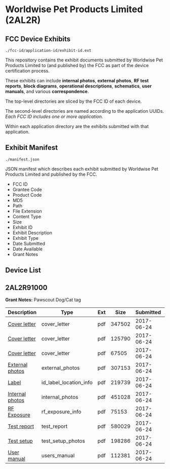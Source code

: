 # Worldwise Pet Products Limited (2AL2R)
## FCC Device Exhibits

```
./fcc-id/application-id/exhibit-id.ext
```

This repository contains the exhibit documents submitted by Worldwise Pet Products Limited to (and published by) the FCC as part of the device certification process.

These exhibits can include **internal photos**, **external photos**, **RF test reports**, **block diagrams**, **operational descriptions**, **schematics**, **user manuals**, and various **correspondence**.

The top-level directories are sliced by the FCC ID of each device.

The second-level directories are named according to the application UUIDs. *Each FCC ID includes one or more application.*

Within each application directory are the exhibits submitted with that application. 

## Exhibit Manifest

```
./manifest.json
```

JSON manifest which describes each exhibit submitted by Worldwise Pet Products Limited and published by the FCC.

- FCC ID
- Grantee Code
- Product Code
- MD5
- Path
- File Extension
- Content Type
- Size
- Exhibit ID
- Exhibit Description
- Exhibit Type
- Date Submitted
- Date Available
- Grant Notes

## Device List
## 2AL2R91000
**Grant Notes:** Pawscout Dog/Cat tag

| Description | Type | Ext | Size | Submitted | Available |
| ----------- | ---- | --- | ---- | --------- | --------- |
| [Cover letter](2AL2R91000/d1cfbb4a50e5bc028d1e00ea48f02c34/3438346.pdf) | cover_letter | pdf | 347502 | 2017-06-24 | 2017-06-24 |
| [Cover letter](2AL2R91000/d1cfbb4a50e5bc028d1e00ea48f02c34/3438347.pdf) | cover_letter | pdf | 125790 | 2017-06-24 | 2017-06-24 |
| [Cover letter](2AL2R91000/d1cfbb4a50e5bc028d1e00ea48f02c34/3438348.pdf) | cover_letter | pdf | 67505 | 2017-06-24 | 2017-06-24 |
| [External photos](2AL2R91000/d1cfbb4a50e5bc028d1e00ea48f02c34/3438349.pdf) | external_photos | pdf | 307153 | 2017-06-24 | 2017-08-08 |
| [Label](2AL2R91000/d1cfbb4a50e5bc028d1e00ea48f02c34/3438350.pdf) | id_label_location_info | pdf | 219739 | 2017-06-24 | 2017-06-24 |
| [Internal photos](2AL2R91000/d1cfbb4a50e5bc028d1e00ea48f02c34/3438351.pdf) | internal_photos | pdf | 451028 | 2017-06-24 | 2017-08-08 |
| [RF Exposure](2AL2R91000/d1cfbb4a50e5bc028d1e00ea48f02c34/3438353.pdf) | rf_exposure_info | pdf | 75153 | 2017-06-24 | 2017-06-24 |
| [Test report](2AL2R91000/d1cfbb4a50e5bc028d1e00ea48f02c34/3438355.pdf) | test_report | pdf | 580029 | 2017-06-24 | 2017-06-24 |
| [Test setup](2AL2R91000/d1cfbb4a50e5bc028d1e00ea48f02c34/3438356.pdf) | test_setup_photos | pdf | 198286 | 2017-06-24 | 2017-08-08 |
| [User manual](2AL2R91000/d1cfbb4a50e5bc028d1e00ea48f02c34/3438357.pdf) | users_manual | pdf | 112381 | 2017-06-24 | 2017-08-08 |
